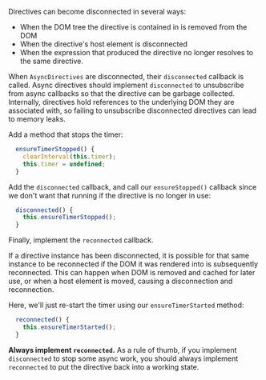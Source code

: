 Directives can become disconnected in several ways:
* When the DOM tree the directive is contained in is removed from the DOM
* When the directive's host element is disconnected
* When the expression that produced the directive no longer resolves to the same
  directive.

When `AsyncDirectives` are disconnected, their `disconnected` callback is
called. Async directives should implement `disconnected` to unsubscribe from
async callbacks so that the directive can be garbage collected. Internally,
directives hold references to the underlying DOM they are associated with, so
failing to unsubscribe disconnected directives can lead to memory leaks.

Add a method that stops the timer:

```ts
  ensureTimerStopped() {
    clearInterval(this.timer);
    this.timer = undefined;
  }
```

Add the `disconnected` callback, and call our `ensureStopped()` callback since
we don't want that running if the directive is no longer in use:

```ts
  disconnected() {
    this.ensureTimerStopped();
  }
```

Finally, implement the `reconnected` callback.

If a directive instance has been disconnected, it is possible for that same
instance to be reconnected if the DOM it was rendered into is subsequently
reconnected. This can happen when DOM is removed and cached for later use, or
when a host element is moved, causing a disconnection and reconnection.

Here, we'll just re-start the timer using our `ensureTimerStarted` method:

```ts
  reconnected() {
    this.ensureTimerStarted();
  }
```

<aside class="warning">

**Always implement `reconnected`.** As a rule of thumb, if you implement
`disconnected` to stop some async work, you should always implement
`reconnected` to put the directive back into a working state.

</aside>
